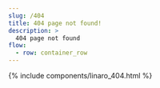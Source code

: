 ```yaml
---
slug: /404
title: 404 page not found!
description: >
  404 page not found
flow:
  - row: container_row
---
```


{% include components/linaro_404.html %}
